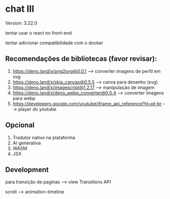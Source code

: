 ﻿# chat Ⅲ

Version: 3.22.0

tentar usar o react no front-end

tentar adicionar compatibilidade com o docker

## Recomendações de bibliotecas (favor revisar):

1. https://deno.land/x/png2svg@0.0.1 --> converter imagens de perfil em svg
2. https://deno.land/x/skia_canvas@0.5.5 --> canva para desenho (svg)
3. https://deno.land/x/imagescript@1.2.17 --> manipulação de imagem
4. https://deno.land/x/deno_webp_converter@0.0.4 --> converter imagens para webp
5. https://developers.google.com/youtube/iframe_api_reference?hl=pt-br --> player do youtube

## Opcional

1. Tradutor nativo na plataforma
2. AI generativa
3. WASM
4. JSX

## Development

para transição de paginas --> view Transitions API

scroll --> animation-timeline
